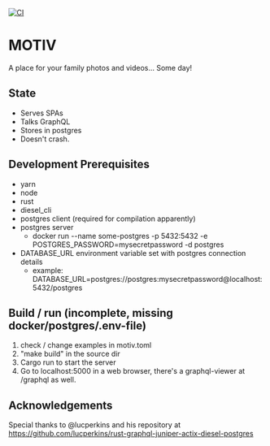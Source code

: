 [![CI](https://github.com/Alekzanther/motiv/actions/workflows/rust.yml/badge.svg)](https://github.com/Alekzanther/motiv/actions/workflows/rust.yml)

# MOTIV

A place for your family photos and videos... Some day!

## State 
- Serves SPAs
- Talks GraphQL
- Stores in postgres
- Doesn't crash. 

## Development Prerequisites
 - yarn
 - node
 - rust
 - diesel_cli
 - postgres client (required for compilation apparently)
 - postgres server
    - docker run --name some-postgres -p 5432:5432 -e POSTGRES_PASSWORD=mysecretpassword -d postgres
 - DATABASE_URL environment variable set with postgres connection details 
    - example: DATABASE_URL=postgres://postgres:mysecretpassword@localhost:5432/postgres
 
## Build / run (incomplete, missing docker/postgres/.env-file)
1. check / change examples in motiv.toml
1. "make build" in the source dir
1. Cargo run to start the server
1. Go to localhost:5000 in a web browser, there's a graphql-viewer at /graphql as well.


## Acknowledgements

Special thanks to @lucperkins and his repository at https://github.com/lucperkins/rust-graphql-juniper-actix-diesel-postgres 
